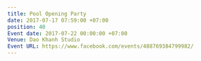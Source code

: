 ```yaml
---
title: Pool Opening Party
date: 2017-07-17 07:59:00 +07:00
position: 40
Event date: 2017-07-22 00:00:00 +07:00
Venue: Dao Khanh Studio
Event URL: https://www.facebook.com/events/488769384799982/
---
```


